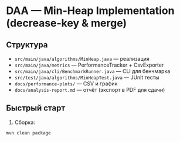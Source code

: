 # DAA — Min-Heap Implementation (decrease-key & merge)

## Структура
- `src/main/java/algorithms/MinHeap.java` — реализация
- `src/main/java/metrics` — PerformanceTracker + CsvExporter
- `src/main/java/cli/BenchmarkRunner.java` — CLI для бенчмарка
- `src/test/java/algorithms/MinHeapTest.java` — JUnit тесты
- `docs/performance-plots/` — CSV и график
- `docs/analysis-report.md` — отчёт (экспорт в PDF для сдачи)

## Быстрый старт
1. Сборка:
```bash
mvn clean package
